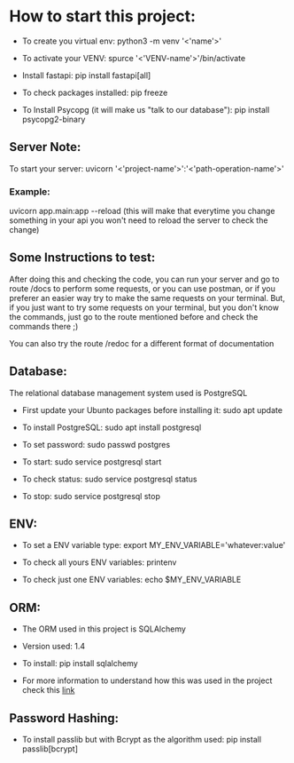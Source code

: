 # How to start this project:

  - To create you virtual env: python3 -m venv '<'name'>'

  - To activate your VENV: spurce '<'VENV-name'>'/bin/activate

  - Install fastapi: pip install fastapi[all]

  - To check packages installed: pip freeze
  
  - To Install Psycopg (it will make us "talk to our database"): pip install
    psycopg2-binary

## Server Note:

  To start your server: uvicorn '<'project-name'>':'<'path-operation-name'>' 

### Example:

  uvicorn app.main:app --reload (this will make that everytime you change something in your api you won't need to reload the server to check the change)

## Some Instructions to test:

  After doing this and checking the code, you can run your server and go to
route /docs to perform some requests, or you can use postman, or if you preferer
an easier way try to make the same requests on your terminal. But, if you just
want to try some requests on your terminal, but you don't know the commands,
just go to the route mentioned before and check the commands there ;)

  You can also try the route /redoc for a different format of documentation

## Database: 

The relational database management system used is PostgreSQL

  - First update your Ubunto packages before installing it: sudo apt update

  - To install PostgreSQL: sudo apt install postgresql

  - To set password: sudo passwd postgres

  - To start: sudo service postgresql start

  - To check status: sudo service postgresql status

  - To stop: sudo service postgresql stop

## ENV:
  
  - To set a ENV variable type: export MY_ENV_VARIABLE='whatever:value'

  - To check all yours ENV variables: printenv

  - To check just one ENV variables: echo $MY_ENV_VARIABLE

## ORM:

  - The ORM used in this project is SQLAlchemy

  - Version used: 1.4

  - To install: pip install sqlalchemy

  - For more information to understand how this was used in the project check
    this [link](https://fastapi.tiangolo.com/advanced/async-sql-databases/?h=sqlalche#import-and-set-up-sqlalchemy)

## Password Hashing:

  - To install passlib but with Bcrypt as the algorithm used: pip install passlib[bcrypt]

